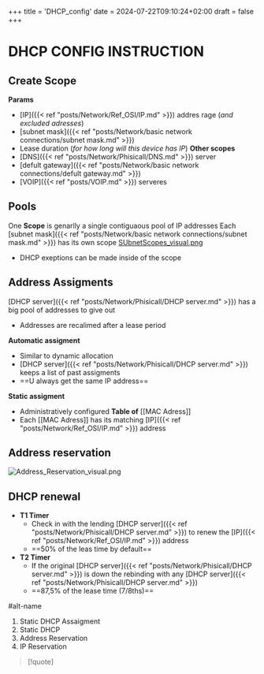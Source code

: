 +++
title = 'DHCP_config'
date = 2024-07-22T09:10:24+02:00
draft = false
+++

# DHCP CONFIG INSTRUCTION 
## Create Scope 
**Params**
 - [IP]({{< ref "posts/Network/Ref_OSI/IP.md" >}}) addres rage (*and excluded adresses*)
 - [subnet mask]({{< ref "posts/Network/basic network connections/subnet mask.md" >}})
 - Lease duration (*for how long will this device has IP*)
**Other scopes** 
 - [DNS]({{< ref "posts/Network/Phisicall/DNS.md" >}}) server 
 - [defult gateway]({{< ref "posts/Network/basic network connections/defult gateway.md" >}}) 
 - [VOIP]({{< ref "posts/VOIP.md" >}}) serveres 
## Pools 
One **Scope** is genarlly a single contiguaous pool of IP addresses 
 Each [subnet mask]({{< ref "posts/Network/basic network connections/subnet mask.md" >}})  has its own scope 
  [SUbnetScopes_visual.png](/SUbnetScopes_visual.png)
  - DHCP exeptions can be made inside of the scope 

## Address Assigments 

[DHCP server]({{< ref "posts/Network/Phisicall/DHCP server.md" >}})  has a big pool of addresses to give out 
 - Addresses are recalimed after a lease period  

**Automatic assigment** 
- Similar to dynamic allocation 
- [DHCP server]({{< ref "posts/Network/Phisicall/DHCP server.md" >}})  keeps a list of past assigments 
- ==U always get the same IP address==

**Static assigment**
- Administratively configured 
**Table of** [[MAC Adress]]
- Each [[MAC Adress]]  has its matching [IP]({{< ref "posts/Network/Ref_OSI/IP.md" >}}) address 
## Address reservation 
![Address_Reservation_visual.png](/Notes/Address_Reservation_visual.png)
## DHCP renewal 
- **T1 Timer**
	- Check in with the lending [DHCP server]({{< ref "posts/Network/Phisicall/DHCP server.md" >}}) to renew the [IP]({{< ref "posts/Network/Ref_OSI/IP.md" >}}) address 
	- ==50% of the leas time by default==
- **T2 Timer** 
	- If the original [DHCP server]({{< ref "posts/Network/Phisicall/DHCP server.md" >}}) is down the rebinding with any [DHCP server]({{< ref "posts/Network/Phisicall/DHCP server.md" >}}) 
	- ==87,5% of the lease time (7/8ths)==

#alt-name 
1. Static DHCP Assaigment 
2. Static  DHCP
3. Address Reservation 
4. IP Reservation  

>[!quote]